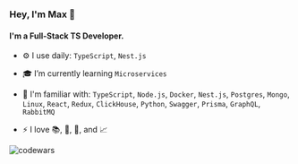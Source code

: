 ### Hey, I'm Max 👋

#### I'm a Full-Stack TS Developer.

- ⚙️ I use daily: `TypeScript`, `Nest.js`

- 🎓 I’m currently learning `Microservices`

- 🙌 I'm familiar with: `TypeScript`, `Node.js`, `Docker`, `Nest.js`, `Postgres`, `Mongo`, `Linux`, `React`, `Redux`, `ClickHouse`, `Python`, `Swagger`, `Prisma`, `GraphQL`, `RabbitMQ`

- ⚡ I love 📚, 🌄, 🌅, and 📈

![codewars](https://www.codewars.com/users/MaximusPython/badges/small)
